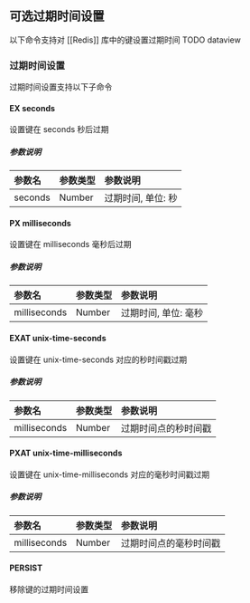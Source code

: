 ## 可选过期时间设置
以下命令支持对 [[Redis]] 库中的键设置过期时间
TODO dataview

### 过期时间设置
过期时间设置支持以下子命令

#### EX seconds
设置键在 seconds 秒后过期

##### 参数说明
|参数名|参数类型|参数说明|
|:-|:-|:-|
|seconds|Number|过期时间, 单位: 秒|

#### PX milliseconds
设置键在 milliseconds 毫秒后过期

##### 参数说明
|参数名|参数类型|参数说明|
|:-|:-|:-|
|milliseconds|Number|过期时间, 单位: 毫秒|

#### EXAT unix-time-seconds
设置键在 unix-time-seconds 对应的秒时间戳过期

##### 参数说明
|参数名|参数类型|参数说明|
|:-|:-|:-|
|milliseconds|Number|过期时间点的秒时间戳|

#### PXAT unix-time-milliseconds
设置键在 unix-time-milliseconds 对应的毫秒时间戳过期

##### 参数说明
|参数名|参数类型|参数说明|
|:-|:-|:-|
|milliseconds|Number|过期时间点的毫秒时间戳|

#### PERSIST
移除键的过期时间设置